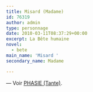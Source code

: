 ```yaml
---
title: Misard (Madame)
id: 76319
author: admin
type: personnage
date: 2010-03-11T08:37:29+00:00
excerpt: La Bête humaine
novel:
  - bete
main_name: 'Misard '
secondary_name: Madame

---
```

— Voir <a href="/personnage/phasie-tante/" target="_self">PHASIE (Tante)</a>.